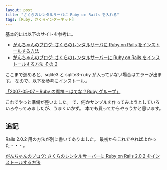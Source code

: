 ```yaml
---
layout: post
title: "さくらのレンタルサーバに Ruby on Rails を入れる"
tags: [Ruby, さくらインターネット]
---
```


基本的には以下のサイトを参考に。

- [がんちゃんのブログ: さくらのレンタルサーバに Ruby on Rails をインストールする方法](http://iwatakenichi.blogspot.com/2007/08/ruby-on-rails-on-sakura.html)
- [がんちゃんのブログ: さくらのレンタルサーバーに Ruby on Rails をインストールする方法 その 2](http://iwatakenichi.blogspot.com/2007/08/ruby-on-rails-on-sakura-part2.html)

ここまで進めると、sqlite3 と sqlite3-ruby が入っていない場合はエラーが出ます。
なので、以下を参考にインストール。

[「2007-05-07 &#8211; Ruby の魔神 &#8211; はてな？Ruby グループ」](http://ruby.g.hatena.ne.jp/garyo/20070507)

これでやっと準備が整いました。
で、何かサンプルを作ってみようとしていろいろやってみましたが、うまくいかず。
本でも買ってからやろうかと思います。

## 追記

Rails 2.0.2 用の方法が別に書いてありました。
最初からこれでやればよかった・・・。

[がんちゃんのブログ: さくらのレンタルサーバーに Ruby on Rails 2.0.2 をインストールする方法](http://iwatakenichi.blogspot.com/2008/05/ruby-on-rails-202-and-rubygems-111-on.html)
